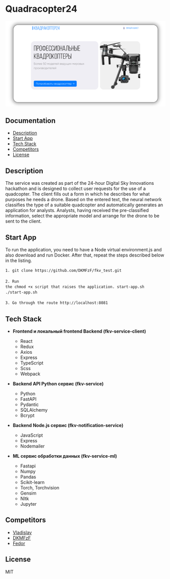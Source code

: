 # Quadracopter24

![sreen-app](./screen-app.png)

## Documentation

- [Description](#description)
- [Start App](#start-app)
- [Tech Stack](#tech-stack)
- [Competitors](#competitors)
- [License](#license)


## Description

The service was created as part of the 24-hour Digital Sky Innovations hackathon and is designed to collect user requests for the use of a quadcopter. The client fills out a form in which he describes for what purposes he needs a drone. Based on the entered text, the neural network classifies the type of a suitable quadcopter and automatically generates an application for analysts. Analysts, having received the pre-classified information, select the appropriate model and arrange for the drone to be sent to the client.

## Start App

To run the application, you need to have a Node virtual environment.js and also download and run Docker. After that, repeat the steps described below in the listing. 

```bash
1. git clone https://github.com/DKMFzF/fkv_test.git

2. Run
the chmod +x script that raises the application. start-app.sh
./start-app.sh

3. Go through the route http://localhost:8081

```

## Tech Stack

- **Frontend и локальный frontend Backend (fkv-service-client)**
  - React
  - Redux
  - Axios
  - Express
  - TypeScript
  - Scss
  - Webpack

- **Backend API Python сервис (fkv-service)**
  - Python
  - FastAPI
  - Pydantic
  - SQLAlchemy
  - Bcrypt

- **Backend Node.js сервис (fkv-notification-service)**
  - JavaScript
  - Express
  - Nodemailer

- **ML сервис обработки данных (fkv-service-ml)**
  - Fastapi
  - Numpy
  - Pandas
  - Scikit-learn
  - Torch, Torchvision
  - Gensim
  - Nltk
  - Jupyter

## Competitors

- [Vladislav](https://github.com/vladikhub )
- [DKMFzF](https://github.com/DKMFzF )
- [Fedor](https://github.com/cocolo13 )

## License
MIT

